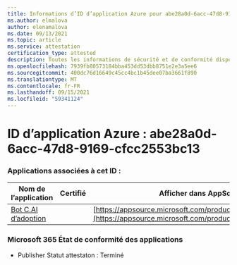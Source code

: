 ```yaml
---
title: Informations d’ID d’application Azure pour abe28a0d-6acc-47d8-9169-cfcc2553bc13
ms.author: elmalova
author: elenamalova
ms.date: 09/13/2021
ms.topic: article
ms.service: attestation
certification_type: attested
description: Toutes les informations de sécurité et de conformité disponibles pour abe28a0d-6acc-47d8-9169-cfcc2553bc13.
ms.openlocfilehash: 7939fb80573184bba453dd53dbb8751e2e3a5ee6
ms.sourcegitcommit: 400dc76d16649c45cc4bc1b45dee07ba3661f890
ms.translationtype: MT
ms.contentlocale: fr-FR
ms.lasthandoff: 09/15/2021
ms.locfileid: "59341124"
---
```

# <a name="azure-app-id-abe28a0d-6acc-47d8-9169-cfcc2553bc13"></a>ID d’application Azure : abe28a0d-6acc-47d8-9169-cfcc2553bc13


### <a name="apps-associated-with-this-id"></a>Applications associées à cet ID :
| **Nom de l’application** | **Certifié** | **Afficher dans AppSource** |
|--------------|---------------|-----------------------|
| [Bot C.AI d’adoption](https://docs.microsoft.com/microsoft-365-app-certification/forward/WA200002633) |  | [https://appsource.microsoft.com/product/office/WA200002633](https://appsource.microsoft.com/product/office/WA200002633) |

### <a name="microsoft-365-app-compliance-status"></a>Microsoft 365 État de conformité des applications
- Publisher Statut attestaton : Terminé

